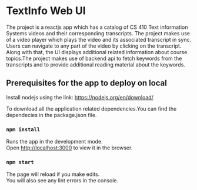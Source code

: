 # TextInfo Web UI

The project is a reactjs app which has a catalog of CS 410 Text information Systems videos and their corresponding transcripts. 
The project makes use of a video player which plays the video and its associated transcript in sync. Users can navigate to any part of the video by clicking on the transcript. 
Along with that, the UI displays additional related information about course topics.The project makes use of backend api to fetch keywords from the
transcripts and to provide additional reading material about the keywords.

## Prerequisites for the app to deploy on local

Install nodejs using the link: https://nodejs.org/en/download/

To download all the application related dependencies.You can find the dependecies in the package.json file.
### `npm install` 

Runs the app in the development mode.\
Open [http://localhost:3000](http://localhost:3000) to view it in the browser.
### `npm start`

The page will reload if you make edits.\
You will also see any lint errors in the console.
